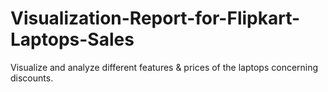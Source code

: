 # Visualization-Report-for-Flipkart-Laptops-Sales
Visualize and analyze different features &amp; prices of the laptops concerning discounts.
